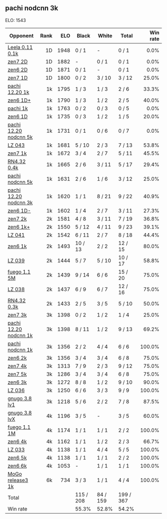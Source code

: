 ## pachi nodcnn 3k ##

ELO: 1543

Opponent | Rank | ELO | Black | White | Total | Win rate
---------|-----:|----:|-------|-------|-------|-------:
[Leela 0.11 0.1k](Leela%200.11%200.1k.md) | 1D | 1948 | 0 / 1 | - | 0 / 1 | 0.0%
[zen7 2D](zen7%202D.md) | 1D | 1882 | - | 0 / 1 | 0 / 1 | 0.0%
[zen6 2D](zen6%202D.md) | 1D | 1871 | 0 / 1 | - | 0 / 1 | 0.0%
[zen7 1D](zen7%201D.md) | 1D | 1800 | 0 / 2 | 3 / 10 | 3 / 12 | 25.0%
[pachi 12.20 1k](pachi%2012.20%201k.md) | 1k | 1795 | 1 / 3 | 1 / 3 | 2 / 6 | 33.3%
[zen6 1D+](zen6%201D+.md) | 1k | 1790 | 1 / 3 | 1 / 2 | 2 / 5 | 40.0%
[pachi 1k](pachi%201k.md) | 1k | 1763 | 0 / 2 | 0 / 3 | 0 / 5 | 0.0%
[zen6 1D](zen6%201D.md) | 1k | 1735 | 0 / 3 | 1 / 2 | 1 / 5 | 20.0%
[pachi 12.20 nodcnn 5k](pachi%2012.20%20nodcnn%205k.md) | 1k | 1731 | 0 / 1 | 0 / 6 | 0 / 7 | 0.0%
[LZ 043](LZ%20043.md) | 1k | 1681 | 5 / 10 | 2 / 3 | 7 / 13 | 53.8%
[zen7 1k](zen7%201k.md) | 1k | 1672 | 3 / 4 | 2 / 7 | 5 / 11 | 45.5%
[RN4.32 0.4k](RN4.32%200.4k.md) | 1k | 1665 | 2 / 6 | 3 / 11 | 5 / 17 | 29.4%
[pachi nodcnn 5k](pachi%20nodcnn%205k.md) | 1k | 1631 | 2 / 6 | 1 / 6 | 3 / 12 | 25.0%
[pachi 12.20 nodcnn 3k](pachi%2012.20%20nodcnn%203k.md) | 1k | 1620 | 1 / 1 | 8 / 21 | 9 / 22 | 40.9%
[zen6 1D-](zen6%201D-.md) | 1k | 1602 | 1 / 4 | 2 / 7 | 3 / 11 | 27.3%
[zen7 2k](zen7%202k.md) | 2k | 1581 | 4 / 8 | 3 / 11 | 7 / 19 | 36.8%
[zen6 1k+](zen6%201k+.md) | 2k | 1550 | 5 / 12 | 4 / 11 | 9 / 23 | 39.1%
[LZ 041](LZ%20041.md) | 2k | 1542 | 6 / 11 | 2 / 7 | 8 / 18 | 44.4%
[zen6 1k](zen6%201k.md) | 2k | 1493 | 10 / 13 | 2 / 2 | 12 / 15 | 80.0%
[LZ 039](LZ%20039.md) | 2k | 1444 | 5 / 7 | 5 / 10 | 10 / 17 | 58.8%
[fuego 1.1 5M](fuego%201.1%205M.md) | 2k | 1439 | 9 / 14 | 6 / 6 | 15 / 20 | 75.0%
[LZ 038](LZ%20038.md) | 2k | 1437 | 6 / 9 | 6 / 7 | 12 / 16 | 75.0%
[RN4.32 0.3k](RN4.32%200.3k.md) | 2k | 1433 | 2 / 5 | 3 / 5 | 5 / 10 | 50.0%
[zen7 3k](zen7%203k.md) | 3k | 1398 | 0 / 2 | 1 / 2 | 1 / 4 | 25.0%
[pachi 12.20 nodcnn 1k](pachi%2012.20%20nodcnn%201k.md) | 3k | 1398 | 8 / 11 | 1 / 2 | 9 / 13 | 69.2%
[pachi nodcnn 1k](pachi%20nodcnn%201k.md) | 3k | 1356 | 2 / 2 | 4 / 4 | 6 / 6 | 100.0%
[zen6 2k](zen6%202k.md) | 3k | 1356 | 3 / 4 | 3 / 4 | 6 / 8 | 75.0%
[zen7 4k](zen7%204k.md) | 3k | 1313 | 7 / 9 | 2 / 3 | 9 / 12 | 75.0%
[zen7 5k](zen7%205k.md) | 3k | 1286 | 3 / 4 | 3 / 4 | 6 / 8 | 75.0%
[zen6 3k](zen6%203k.md) | 3k | 1272 | 8 / 8 | 1 / 2 | 9 / 10 | 90.0%
[LZ 036](LZ%20036.md) | 3k | 1250 | 6 / 6 | 3 / 3 | 9 / 9 | 100.0%
[gnugo 3.8 lv1](gnugo%203.8%20lv1.md) | 3k | 1218 | 5 / 6 | 2 / 2 | 7 / 8 | 87.5%
[gnugo 3.8 lvX](gnugo%203.8%20lvX.md) | 4k | 1196 | 3 / 5 | - | 3 / 5 | 60.0%
[fuego 1.1 1M](fuego%201.1%201M.md) | 4k | 1174 | 1 / 1 | 1 / 1 | 2 / 2 | 100.0%
[zen6 4k](zen6%204k.md) | 4k | 1162 | 1 / 1 | 1 / 2 | 2 / 3 | 66.7%
[LZ 033](LZ%20033.md) | 4k | 1138 | 1 / 1 | 4 / 4 | 5 / 5 | 100.0%
[zen6 5k](zen6%205k.md) | 4k | 1138 | 1 / 1 | 1 / 1 | 2 / 2 | 100.0%
[zen6 6k](zen6%206k.md) | 4k | 1053 | - | 1 / 1 | 1 / 1 | 100.0%
[MoGo release3 1k](MoGo%20release3%201k.md) | 6k | 734 | 3 / 3 | 1 / 1 | 4 / 4 | 100.0%
Total | | | 115 / 208 | 84 / 159 | 199 / 367 | 
Win rate| | | 55.3% | 52.8% | 54.2% | 
